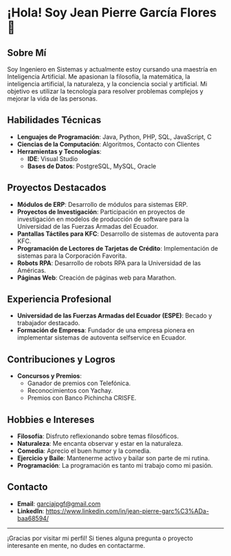 # ¡Hola! Soy Jean Pierre García Flores 👋

## Sobre Mí

Soy Ingeniero en Sistemas y actualmente estoy cursando una maestría en Inteligencia Artificial. Me apasionan la filosofía, la matemática, la inteligencia artificial, la naturaleza, y la conciencia social y artificial. Mi objetivo es utilizar la tecnología para resolver problemas complejos y mejorar la vida de las personas.

## Habilidades Técnicas

- **Lenguajes de Programación**: Java, Python, PHP, SQL, JavaScript, C
- **Ciencias de la Computación**: Algoritmos, Contacto con Clientes
- **Herramientas y Tecnologías**: 
  - **IDE**: Visual Studio
  - **Bases de Datos**: PostgreSQL, MySQL, Oracle

## Proyectos Destacados

- **Módulos de ERP**: Desarrollo de módulos para sistemas ERP.
- **Proyectos de Investigación**: Participación en proyectos de investigación en modelos de producción de software para la Universidad de las Fuerzas Armadas del Ecuador.
- **Pantallas Táctiles para KFC**: Desarrollo de sistemas de autoventa para KFC.
- **Programación de Lectores de Tarjetas de Crédito**: Implementación de sistemas para la Corporación Favorita.
- **Robots RPA**: Desarrollo de robots RPA para la Universidad de las Américas.
- **Páginas Web**: Creación de páginas web para Marathon.

## Experiencia Profesional

- **Universidad de las Fuerzas Armadas del Ecuador (ESPE)**: Becado y trabajador destacado.
- **Formación de Empresa**: Fundador de una empresa pionera en implementar sistemas de autoventa selfservice en Ecuador.

## Contribuciones y Logros

- **Concursos y Premios**:
  - Ganador de premios con Telefónica.
  - Reconocimientos con Yachay.
  - Premios con Banco Pichincha CRISFE.

## Hobbies e Intereses

- **Filosofía**: Disfruto reflexionando sobre temas filosóficos.
- **Naturaleza**: Me encanta observar y estar en la naturaleza.
- **Comedia**: Aprecio el buen humor y la comedia.
- **Ejercicio y Baile**: Mantenerme activo y bailar son parte de mi rutina.
- **Programación**: La programación es tanto mi trabajo como mi pasión.

## Contacto

- **Email**: garciajpgf@gmail.com
- **LinkedIn**: https://www.linkedin.com/in/jean-pierre-garc%C3%ADa-baa68594/

---

¡Gracias por visitar mi perfil! Si tienes alguna pregunta o proyecto interesante en mente, no dudes en contactarme.
